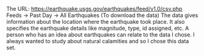 The URL: https://earthquake.usgs.gov/earthquakes/feed/v1.0/csv.php
              Feeds -> Past Day -> All Earthquakes  (To download the data)
The data gives information about the location where the earthquake took place. It also specifies the earthquake details like magnitude, type, id assigned, etc. A person who has an idea about earthquakes can relate to the data I chose. I always wanted to study about natural calamities and so I chose this data set.
